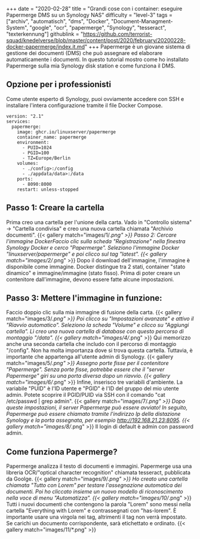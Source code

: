 +++
date = "2020-02-28"
title = "Grandi cose con i container: eseguire Papermerge DMS su un Synology NAS"
difficulty = "level-3"
tags = ["archiv", "automatisch", "dms", "Docker", "Document-Managment-System", "google", "ocr", "papermerge", "Synology", "tesseract", "texterkennung"]
githublink = "https://github.com/terrorist-squad/knedelverse/blob/master/content/post/2020/february/20200228-docker-papermerge/index.it.md"
+++
Papermerge è un giovane sistema di gestione dei documenti (DMS) che può assegnare ed elaborare automaticamente i documenti. In questo tutorial mostro come ho installato Papermerge sulla mia Synology disk station e come funziona il DMS.
## Opzione per i professionisti
Come utente esperto di Synology, puoi ovviamente accedere con SSH e installare l'intera configurazione tramite il file Docker Compose.
```
version: "2.1"
services:
  papermerge:
    image: ghcr.io/linuxserver/papermerge
    container_name: papermerge
    environment:
      - PUID=1024
      - PGID=100
      - TZ=Europe/Berlin
    volumes:
      - ./config>:/config
      - ./appdata/data>:/data
    ports:
      - 8090:8000
    restart: unless-stopped

```

## Passo 1: Creare la cartella
Prima creo una cartella per l'unione della carta. Vado in "Controllo sistema" -> "Cartella condivisa" e creo una nuova cartella chiamata "Archivio documenti".
{{< gallery match="images/1/*.png" >}}
Passo 2: Cercare l'immagine DockerFaccio clic sulla scheda "Registrazione" nella finestra Synology Docker e cerco "Papermerge". Seleziono l'immagine Docker "linuxserver/papermerge" e poi clicco sul tag "latest".
{{< gallery match="images/2/*.png" >}}
Dopo il download dell'immagine, l'immagine è disponibile come immagine. Docker distingue tra 2 stati, container "stato dinamico" e immagine/immagine (stato fisso). Prima di poter creare un contenitore dall'immagine, devono essere fatte alcune impostazioni.
## Passo 3: Mettere l'immagine in funzione:
Faccio doppio clic sulla mia immagine di fusione della carta.
{{< gallery match="images/3/*.png" >}}
Poi clicco su "Impostazioni avanzate" e attivo il "Riavvio automatico". Seleziono la scheda "Volume" e clicco su "Aggiungi cartella". Lì creo una nuova cartella di database con questo percorso di montaggio "/data".
{{< gallery match="images/4/*.png" >}}
Qui memorizzo anche una seconda cartella che includo con il percorso di montaggio "/config". Non ha molta importanza dove si trova questa cartella. Tuttavia, è importante che appartenga all'utente admin di Synology.
{{< gallery match="images/5/*.png" >}}
Assegno porte fisse per il contenitore "Papermerge". Senza porte fisse, potrebbe essere che il "server Papermerge" giri su una porta diversa dopo un riavvio.
{{< gallery match="images/6/*.png" >}}
Infine, inserisco tre variabili d'ambiente. La variabile "PUID" è l'ID utente e "PGID" è l'ID del gruppo del mio utente admin. Potete scoprire il PGID/PUID via SSH con il comando "cat /etc/passwd | grep admin".
{{< gallery match="images/7/*.png" >}}
Dopo queste impostazioni, il server Papermerge può essere avviato! In seguito, Papermerge può essere chiamato tramite l'indirizzo Ip della distazione Synology e la porta assegnata, per esempio http://192.168.21.23:8095.
{{< gallery match="images/8/*.png" >}}
Il login di default è admin con password admin.
## Come funziona Papermerge?
Papermerge analizza il testo di documenti e immagini. Papermerge usa una libreria OCR/"optical character recognition" chiamata tesseract, pubblicata da Goolge.
{{< gallery match="images/9/*.png" >}}
Ho creato una cartella chiamata "Tutto con Lorem" per testare l'assegnazione automatica dei documenti. Poi ho cliccato insieme un nuovo modello di riconoscimento nella voce di menu "Automatizza".
{{< gallery match="images/10/*.png" >}}
Tutti i nuovi documenti che contengono la parola "Lorem" sono messi nella cartella "Everything with Lorem" e contrassegnati con "has-lorem". È importante usare una virgola nei tag, altrimenti il tag non verrà impostato. Se carichi un documento corrispondente, sarà etichettato e ordinato.
{{< gallery match="images/11/*.png" >}}